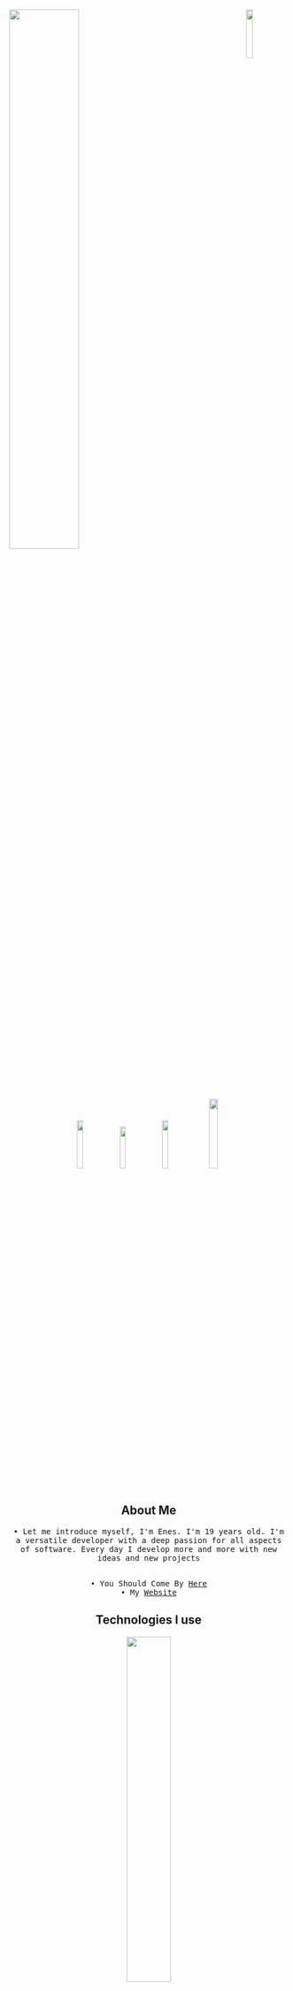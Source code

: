 
# <img width="50%" src= "https://readme-typing-svg.demolab.com?font=Fira+Code&pause=1000&color=FFFFFF&background=FF6AAA00&vCenter=false&multiline=true&width=435&height=30&lines=Hi+there%2C+I'am+WraithsDev"><img align="right" width="15%" src="https://komarev.com/ghpvc/?username=WraithsDev&color=191717">

<div align="center">

<p align="center">
 <a href="https://discord.com/users/843136836947410945" target"blank_"><img width="15%" src="https://img.shields.io/badge/Discord%20-000000.svg?&style=for-the-badge&logo=discord&logoColor=white"></a>
  <a href="https://github.com/WraithsDev" target"blank_"><img width="14%" src="https://img.shields.io/badge/GitHub%20-000000.svg?&style=for-the-badge&logo=github&logoColor=white"></a>
  <a href="https://open.spotify.com/user/c40qn4k92psokox0eif7uxxfb?si=7d249b8d687b4230" target"blank_"><img width="15%" src="https://img.shields.io/badge/Spotify%20-000000.svg?&style=for-the-badge&logo=spotify&logoColor=white"></a>
 <a href="https://www.instagram.com/wraithsdev/" target"blank_"><img width="18%" src="https://img.shields.io/badge/INSTAGRAM%20-000000.svg?&style=for-the-badge&logo=instagram&logoColor=white"></a><p>

## About Me

<samp>
• Let me introduce myself, I'm Enes. I'm 19 years old. I'm a versatile developer with a deep passion for all aspects of software. Every day I develop more and more with new ideas and new projects<br /><br />

• You Should Come By [Here](https://discord.gg/vsc) <br />
• My [Website](https://www.wraiths.dev)

</samp>

## Technologies I use

<img width="40%" align="center" src="https://skillicons.dev/icons?i=js,html,css,react,nodejs,express,mysql,mongodb&perline=7">

## My Stats
<div align="center" width="100%">
<img width="50%" src="https://github-readme-stats.vercel.app/api?username=WraithsDev&show_icons=false&theme=midnight-purple&hide_border=true&bg_color=0D1117">
<img width="50%" src="https://github-readme-stats.vercel.app/api/top-langs/?username=WraithsDev&theme=midnight-purple&hide_border=true&include_all_commits=false&count_private=true&layout=donut&bg_color=0D1117">
